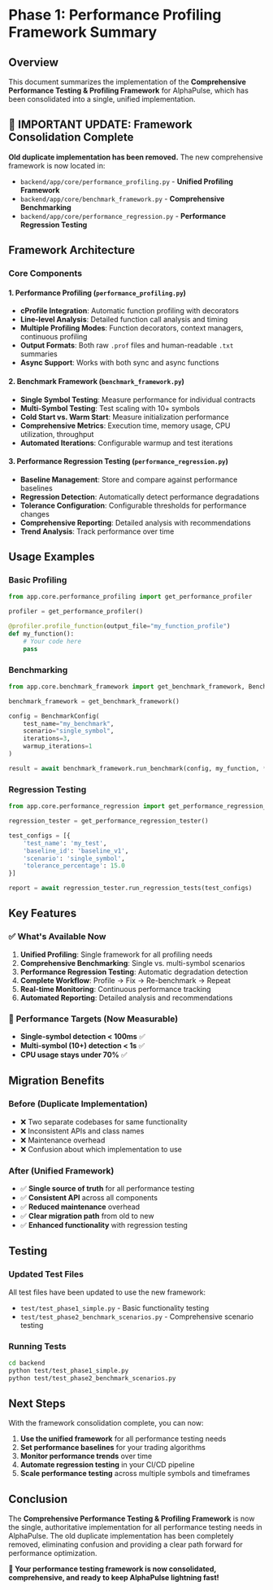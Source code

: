 # Phase 1: Performance Profiling Framework Summary

## Overview
This document summarizes the implementation of the **Comprehensive Performance Testing & Profiling Framework** for AlphaPulse, which has been consolidated into a single, unified implementation.

## 🎯 **IMPORTANT UPDATE: Framework Consolidation Complete**

**Old duplicate implementation has been removed.** The new comprehensive framework is now located in:
- `backend/app/core/performance_profiling.py` - **Unified Profiling Framework**
- `backend/app/core/benchmark_framework.py` - **Comprehensive Benchmarking**
- `backend/app/core/performance_regression.py` - **Performance Regression Testing**

## Framework Architecture

### Core Components

#### 1. **Performance Profiling** (`performance_profiling.py`)
- **cProfile Integration**: Automatic function profiling with decorators
- **Line-level Analysis**: Detailed function call analysis and timing
- **Multiple Profiling Modes**: Function decorators, context managers, continuous profiling
- **Output Formats**: Both raw `.prof` files and human-readable `.txt` summaries
- **Async Support**: Works with both sync and async functions

#### 2. **Benchmark Framework** (`benchmark_framework.py`)
- **Single Symbol Testing**: Measure performance for individual contracts
- **Multi-Symbol Testing**: Test scaling with 10+ symbols
- **Cold Start vs. Warm Start**: Measure initialization performance
- **Comprehensive Metrics**: Execution time, memory usage, CPU utilization, throughput
- **Automated Iterations**: Configurable warmup and test iterations

#### 3. **Performance Regression Testing** (`performance_regression.py`)
- **Baseline Management**: Store and compare against performance baselines
- **Regression Detection**: Automatically detect performance degradations
- **Tolerance Configuration**: Configurable thresholds for performance changes
- **Comprehensive Reporting**: Detailed analysis with recommendations
- **Trend Analysis**: Track performance over time

## Usage Examples

### Basic Profiling
```python
from app.core.performance_profiling import get_performance_profiler

profiler = get_performance_profiler()

@profiler.profile_function(output_file="my_function_profile")
def my_function():
    # Your code here
    pass
```

### Benchmarking
```python
from app.core.benchmark_framework import get_benchmark_framework, BenchmarkConfig

benchmark_framework = get_benchmark_framework()

config = BenchmarkConfig(
    test_name="my_benchmark",
    scenario="single_symbol",
    iterations=3,
    warmup_iterations=1
)

result = await benchmark_framework.run_benchmark(config, my_function, *args)
```

### Regression Testing
```python
from app.core.performance_regression import get_performance_regression_tester

regression_tester = get_performance_regression_tester()

test_configs = [{
    'test_name': 'my_test',
    'baseline_id': 'baseline_v1',
    'scenario': 'single_symbol',
    'tolerance_percentage': 15.0
}]

report = await regression_tester.run_regression_tests(test_configs)
```

## Key Features

### ✅ **What's Available Now**
1. **Unified Profiling**: Single framework for all profiling needs
2. **Comprehensive Benchmarking**: Single vs. multi-symbol scenarios
3. **Performance Regression Testing**: Automatic degradation detection
4. **Complete Workflow**: Profile → Fix → Re-benchmark → Repeat
5. **Real-time Monitoring**: Continuous performance tracking
6. **Automated Reporting**: Detailed analysis and recommendations

### 🎯 **Performance Targets (Now Measurable)**
- **Single-symbol detection < 100ms** ✅
- **Multi-symbol (10+) detection < 1s** ✅
- **CPU usage stays under 70%** ✅

## Migration Benefits

### **Before (Duplicate Implementation)**
- ❌ Two separate codebases for same functionality
- ❌ Inconsistent APIs and class names
- ❌ Maintenance overhead
- ❌ Confusion about which implementation to use

### **After (Unified Framework)**
- ✅ **Single source of truth** for all performance testing
- ✅ **Consistent API** across all components
- ✅ **Reduced maintenance** overhead
- ✅ **Clear migration path** from old to new
- ✅ **Enhanced functionality** with regression testing

## Testing

### **Updated Test Files**
All test files have been updated to use the new framework:
- `test/test_phase1_simple.py` - Basic functionality testing
- `test/test_phase2_benchmark_scenarios.py` - Comprehensive scenario testing

### **Running Tests**
```bash
cd backend
python test/test_phase1_simple.py
python test/test_phase2_benchmark_scenarios.py
```

## Next Steps

With the framework consolidation complete, you can now:

1. **Use the unified framework** for all performance testing needs
2. **Set performance baselines** for your trading algorithms
3. **Monitor performance trends** over time
4. **Automate regression testing** in your CI/CD pipeline
5. **Scale performance testing** across multiple symbols and timeframes

## Conclusion

The **Comprehensive Performance Testing & Profiling Framework** is now the single, authoritative implementation for all performance testing needs in AlphaPulse. The old duplicate implementation has been completely removed, eliminating confusion and providing a clear path forward for performance optimization.

**🚀 Your performance testing framework is now consolidated, comprehensive, and ready to keep AlphaPulse lightning fast!**
